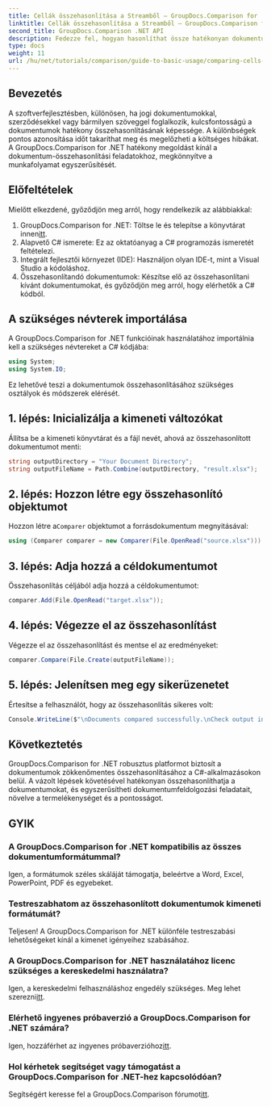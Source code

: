 ```yaml
---
title: Cellák összehasonlítása a Streamből – GroupDocs.Comparison for .NET
linktitle: Cellák összehasonlítása a Streamből – GroupDocs.Comparison for .NET
second_title: GroupDocs.Comparison .NET API
description: Fedezze fel, hogyan hasonlíthat össze hatékonyan dokumentumokat a GroupDocs.Comparison for .NET használatával. Ez az átfogó útmutató lépésről lépésre végigvezeti a névterek importálásán, az összehasonlító változók inicializálásán és a dokumentumok összehasonlításán.
type: docs
weight: 11
url: /hu/net/tutorials/comparison/guide-to-basic-usage/comparing-cells-from-stream/
---
```

## Bevezetés

A szoftverfejlesztésben, különösen, ha jogi dokumentumokkal, szerződésekkel vagy bármilyen szöveggel foglalkozik, kulcsfontosságú a dokumentumok hatékony összehasonlításának képessége. A különbségek pontos azonosítása időt takaríthat meg és megelőzheti a költséges hibákat. A GroupDocs.Comparison for .NET hatékony megoldást kínál a dokumentum-összehasonlítási feladatokhoz, megkönnyítve a munkafolyamat egyszerűsítését.

## Előfeltételek

Mielőtt elkezdené, győződjön meg arról, hogy rendelkezik az alábbiakkal:

1.  GroupDocs.Comparison for .NET: Töltse le és telepítse a könyvtárat innen[itt](https://releases.groupdocs.com/comparison/net/).
2. Alapvető C# ismerete: Ez az oktatóanyag a C# programozás ismeretét feltételezi.
3. Integrált fejlesztői környezet (IDE): Használjon olyan IDE-t, mint a Visual Studio a kódoláshoz.
4. Összehasonlítandó dokumentumok: Készítse elő az összehasonlítani kívánt dokumentumokat, és győződjön meg arról, hogy elérhetők a C# kódból.

## A szükséges névterek importálása

A GroupDocs.Comparison for .NET funkcióinak használatához importálnia kell a szükséges névtereket a C# kódjába:

```csharp
using System;
using System.IO;
```

Ez lehetővé teszi a dokumentumok összehasonlításához szükséges osztályok és módszerek elérését.

## 1. lépés: Inicializálja a kimeneti változókat

Állítsa be a kimeneti könyvtárat és a fájl nevét, ahová az összehasonlított dokumentumot menti:

```csharp
string outputDirectory = "Your Document Directory";
string outputFileName = Path.Combine(outputDirectory, "result.xlsx");
```

## 2. lépés: Hozzon létre egy összehasonlító objektumot

 Hozzon létre a`Comparer` objektumot a forrásdokumentum megnyitásával:

```csharp
using (Comparer comparer = new Comparer(File.OpenRead("source.xlsx")))
```

## 3. lépés: Adja hozzá a céldokumentumot

Összehasonlítás céljából adja hozzá a céldokumentumot:

```csharp
comparer.Add(File.OpenRead("target.xlsx"));
```

## 4. lépés: Végezze el az összehasonlítást

Végezze el az összehasonlítást és mentse el az eredményeket:

```csharp
comparer.Compare(File.Create(outputFileName));
```

## 5. lépés: Jelenítsen meg egy sikerüzenetet

Értesítse a felhasználót, hogy az összehasonlítás sikeres volt:

```csharp
Console.WriteLine($"\nDocuments compared successfully.\nCheck output in {outputDirectory}.");
```

## Következtetés

GroupDocs.Comparison for .NET robusztus platformot biztosít a dokumentumok zökkenőmentes összehasonlításához a C#-alkalmazásokon belül. A vázolt lépések követésével hatékonyan összehasonlíthatja a dokumentumokat, és egyszerűsítheti dokumentumfeldolgozási feladatait, növelve a termelékenységet és a pontosságot.

## GYIK

### A GroupDocs.Comparison for .NET kompatibilis az összes dokumentumformátummal?

Igen, a formátumok széles skáláját támogatja, beleértve a Word, Excel, PowerPoint, PDF és egyebeket.

### Testreszabhatom az összehasonlított dokumentumok kimeneti formátumát?

Teljesen! A GroupDocs.Comparison for .NET különféle testreszabási lehetőségeket kínál a kimenet igényeihez szabásához.

### A GroupDocs.Comparison for .NET használatához licenc szükséges a kereskedelmi használatra?

 Igen, a kereskedelmi felhasználáshoz engedély szükséges. Meg lehet szerezni[itt](https://purchase.groupdocs.com/buy).

### Elérhető ingyenes próbaverzió a GroupDocs.Comparison for .NET számára?

 Igen, hozzáférhet az ingyenes próbaverzióhoz[itt](https://releases.groupdocs.com/).

### Hol kérhetek segítséget vagy támogatást a GroupDocs.Comparison for .NET-hez kapcsolódóan?

Segítségért keresse fel a GroupDocs.Comparison fórumot[itt](https://forum.groupdocs.com/c/comparison/12).